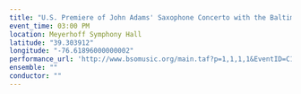 ```yaml
---
title: "U.S. Premiere of John Adams' Saxophone Concerto with the Baltimore Symphony Orchestra"
event_time: 03:00 PM
location: Meyerhoff Symphony Hall
latitude: "39.303912"
longitude: "-76.61896000000002"
performance_url: 'http://www.bsomusic.org/main.taf?p=1,1,1,1&EventID=C1_1314'
ensemble: ""
conductor: ""
---
```

